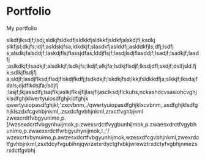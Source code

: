 # Portfolio
My portfolio


slkdfjlksdjf;lsdj;sldkjfsldkdfjsldkkfjsldkkfjsldkfjalskdjfl;ksdkj
slkfjsl;dkjfs;ldjf;asldskjfsa;ldkdkjf;slasdkfjaslddfj;aslddkfjls;dfj;lsdfj
s;alsdkjfalsddjf;laskdjflsjflassjdfas;lddjflsjf;lasdjlsdjflasddjf;lsadjf;lsadkjf;lasdfj
;aslkdkjf;lsadkjf;alsdkkjf;lsdkjfs;lkdjf;alkjfa;lsdkjflsdjf;lksdjdfl;skdjf;dslfjsld.fjk;sdlkjflsdjfj
a;sldjf;lasdjflksdjfladjflskdjfkdfj;lsdkdkjf;lskdkjfsd;lkkjfsldkkdfja;slkkjf;lksdajfdals;djdflkdsjfa;lsdjfj
;lasjf;lkjassdlfj;lsajflkjaslkjflksjfljlasjfljasclksdjflckuhs,nckashdcvsasiohcvghjklsdfghjklwertyuiosdfghjkldfghjk
qwertyuiopasdfghjkl;'zxcvbnm,./qwertyuiopasdfghjklxcvbnm,.asdfghjklsdfghjklszdxfcgvhbjnkml,.zsxdcfgvbhjnkml,zrxctfvghbjkml
zwexcrdtfvbgyunimo,p.[/wzsexdcrtfvbgynhuijmok,p.zwexsrdctfvygbunhijmok,p.zwaesxdrctfvgybhunimo,p.zwaexsrdctfvrbgyuhynijmok,l.;'/
wzexcrtvbynuimo,p.awzesxdcrtfvbgyunhijmok,wzesxdfcgvbhjnkml,zwexrdctfgvhbjnkml,zsxtdcyfvgubihnjqwrzetxrdyctgfvbkjwrewztrxdctyfvgbhjnmezsrxdctfgvbhj
